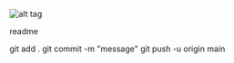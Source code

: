 ![alt tag](https://github.com/tartempion-sdr/chromino-V2/assets/fichier1.png)

readme

git add .
git commit -m "message"
git push -u origin main